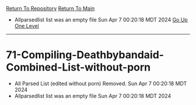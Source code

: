 [Return To Repository](https://github.com/DigitalWarrior/piholeparser/)
[Return To Main](https://github.com/DigitalWarrior/piholeparser/blob/master/RecentRunLogs/Mainlog.md)
* Allparsedlist list was an empty file Sun Apr  7 00:20:18 MDT 2024
[Go Up One Level](https://github.com/DigitalWarrior/piholeparser/blob/master/RecentRunLogs/TopLevelScripts/.md)
____________________________________
# 71-Compiling-Deathbybandaid-Combined-List-without-porn
* All Parsed List (edited without porn) Removed. Sun Apr  7 00:20:18 MDT 2024
* Allparsedlist list was an empty file Sun Apr  7 00:20:18 MDT 2024

